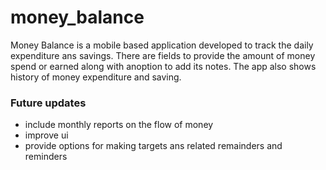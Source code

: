 # money_balance

Money Balance is a mobile based application developed to track the daily expenditure ans savings.
There are fields to provide the amount of money spend or earned along with anoption to add its notes.
The app also shows history of money expenditure and saving.

### Future updates
-  include monthly reports on the flow of money
-  improve ui
-  provide options for making targets ans related remainders and reminders
 
